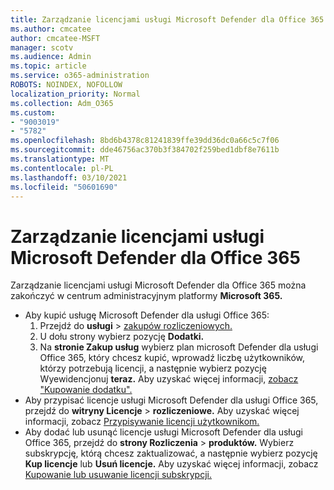 ```yaml
---
title: Zarządzanie licencjami usługi Microsoft Defender dla Office 365
ms.author: cmcatee
author: cmcatee-MSFT
manager: scotv
ms.audience: Admin
ms.topic: article
ms.service: o365-administration
ROBOTS: NOINDEX, NOFOLLOW
localization_priority: Normal
ms.collection: Adm_O365
ms.custom:
- "9003019"
- "5782"
ms.openlocfilehash: 8bd6b4378c81241839ffe39dd36dc0a66c5c7f06
ms.sourcegitcommit: dde46756ac370b3f384702f259bed1dbf8e7611b
ms.translationtype: MT
ms.contentlocale: pl-PL
ms.lasthandoff: 03/10/2021
ms.locfileid: "50601690"
---
```

# <a name="microsoft-defender-for-office-365-license-management"></a>Zarządzanie licencjami usługi Microsoft Defender dla Office 365

Zarządzanie licencjami usługi Microsoft Defender dla Office 365 można zakończyć w centrum administracyjnym platformy **Microsoft 365.**

- Aby kupić usługę Microsoft Defender dla usługi Office 365:
    1. Przejdź do **usługi**  >  [zakupów rozliczeniowych.](https://go.microsoft.com/fwlink/p/?linkid=868433)
    2. U dołu strony wybierz pozycję **Dodatki.**
    3. Na **stronie Zakup usług** wybierz plan microsoft Defender dla usługi Office 365, który chcesz kupić, wprowadź liczbę użytkowników, którzy potrzebują licencji, a następnie wybierz pozycję Wyewidencjonuj **teraz.** Aby uzyskać więcej informacji, [zobacz "Kupowanie dodatku".](https://docs.microsoft.com/microsoft-365/commerce/buy-or-edit-an-add-on)
- Aby przypisać licencje usługi Microsoft Defender dla usługi Office 365, przejdź do **witryny Licencje**  >  **rozliczeniowe.** Aby uzyskać więcej informacji, zobacz [Przypisywanie licencji użytkownikom.](https://docs.microsoft.com/microsoft-365/admin/manage/assign-licenses-to-users)
- Aby dodać lub usunąć licencje usługi Microsoft Defender dla usługi Office 365, przejdź do **strony Rozliczenia**  >  **produktów.** Wybierz subskrypcję, którą chcesz zaktualizować, a następnie wybierz pozycję **Kup licencje** lub **Usuń licencje.** Aby uzyskać więcej informacji, zobacz [Kupowanie lub usuwanie licencji subskrypcji.](https://docs.microsoft.com/microsoft-365/commerce/licenses/buy-licenses)